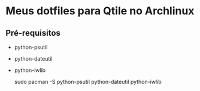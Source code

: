 # Meus dotfiles para Qtile no Archlinux

## Pré-requisitos

- python-psutil
- python-dateutil
- python-iwlib

  sudo pacman -S python-psutil python-dateutil python-iwlib